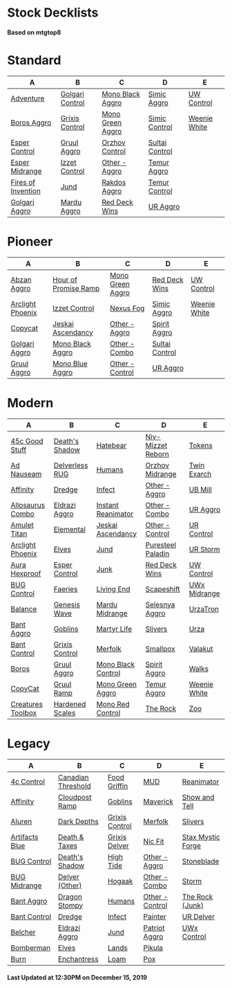 # Stock Decklists
#### Based on mtgtop8


# Standard

|                                 A                                  |                              B                               |                               C                                |                             D                              |                           E                            |
|--------------------------------------------------------------------|--------------------------------------------------------------|----------------------------------------------------------------|------------------------------------------------------------|--------------------------------------------------------|
|[Adventure](./mtgtop8/Standard/decks/Adventure.md)                  |[Golgari Control](./mtgtop8/Standard/decks/Golgari_Control.md)|[Mono Black Aggro](./mtgtop8/Standard/decks/Mono_Black_Aggro.md)|[Simic Aggro](./mtgtop8/Standard/decks/Simic_Aggro.md)      |[UW Control](./mtgtop8/Standard/decks/UW_Control.md)    |
|[Boros Aggro](./mtgtop8/Standard/decks/Boros_Aggro.md)              |[Grixis Control](./mtgtop8/Standard/decks/Grixis_Control.md)  |[Mono Green Aggro](./mtgtop8/Standard/decks/Mono_Green_Aggro.md)|[Simic Control](./mtgtop8/Standard/decks/Simic_Control.md)  |[Weenie White](./mtgtop8/Standard/decks/Weenie_White.md)|
|[Esper Control](./mtgtop8/Standard/decks/Esper_Control.md)          |[Gruul Aggro](./mtgtop8/Standard/decks/Gruul_Aggro.md)        |[Orzhov Control](./mtgtop8/Standard/decks/Orzhov_Control.md)    |[Sultai Control](./mtgtop8/Standard/decks/Sultai_Control.md)|                                                        |
|[Esper Midrange](./mtgtop8/Standard/decks/Esper_Midrange.md)        |[Izzet Control](./mtgtop8/Standard/decks/Izzet_Control.md)    |[Other - Aggro](./mtgtop8/Standard/decks/Other_-_Aggro.md)      |[Temur Aggro](./mtgtop8/Standard/decks/Temur_Aggro.md)      |                                                        |
|[Fires of Invention](./mtgtop8/Standard/decks/Fires_of_Invention.md)|[Jund](./mtgtop8/Standard/decks/Jund.md)                      |[Rakdos Aggro](./mtgtop8/Standard/decks/Rakdos_Aggro.md)        |[Temur Control](./mtgtop8/Standard/decks/Temur_Control.md)  |                                                        |
|[Golgari Aggro](./mtgtop8/Standard/decks/Golgari_Aggro.md)          |[Mardu Aggro](./mtgtop8/Standard/decks/Mardu_Aggro.md)        |[Red Deck Wins](./mtgtop8/Standard/decks/Red_Deck_Wins.md)      |[UR Aggro](./mtgtop8/Standard/decks/UR_Aggro.md)            |                                                        |


# Pioneer

|                               A                               |                                   B                                   |                               C                               |                             D                             |                           E                           |
|---------------------------------------------------------------|-----------------------------------------------------------------------|---------------------------------------------------------------|-----------------------------------------------------------|-------------------------------------------------------|
|[Abzan Aggro](./mtgtop8/Pioneer/decks/Abzan_Aggro.md)          |[Hour of Promise Ramp](./mtgtop8/Pioneer/decks/Hour_of_Promise_Ramp.md)|[Mono Green Aggro](./mtgtop8/Pioneer/decks/Mono_Green_Aggro.md)|[Red Deck Wins](./mtgtop8/Pioneer/decks/Red_Deck_Wins.md)  |[UW Control](./mtgtop8/Pioneer/decks/UW_Control.md)    |
|[Arclight Phoenix](./mtgtop8/Pioneer/decks/Arclight_Phoenix.md)|[Izzet Control](./mtgtop8/Pioneer/decks/Izzet_Control.md)              |[Nexus Fog](./mtgtop8/Pioneer/decks/Nexus_Fog.md)              |[Simic Aggro](./mtgtop8/Pioneer/decks/Simic_Aggro.md)      |[Weenie White](./mtgtop8/Pioneer/decks/Weenie_White.md)|
|[Copycat](./mtgtop8/Pioneer/decks/Copycat.md)                  |[Jeskai Ascendancy](./mtgtop8/Pioneer/decks/Jeskai_Ascendancy.md)      |[Other - Aggro](./mtgtop8/Pioneer/decks/Other_-_Aggro.md)      |[Spirit Aggro](./mtgtop8/Pioneer/decks/Spirit_Aggro.md)    |                                                       |
|[Golgari Aggro](./mtgtop8/Pioneer/decks/Golgari_Aggro.md)      |[Mono Black Aggro](./mtgtop8/Pioneer/decks/Mono_Black_Aggro.md)        |[Other - Combo](./mtgtop8/Pioneer/decks/Other_-_Combo.md)      |[Sultai Control](./mtgtop8/Pioneer/decks/Sultai_Control.md)|                                                       |
|[Gruul Aggro](./mtgtop8/Pioneer/decks/Gruul_Aggro.md)          |[Mono Blue Aggro](./mtgtop8/Pioneer/decks/Mono_Blue_Aggro.md)          |[Other - Control](./mtgtop8/Pioneer/decks/Other_-_Control.md)  |[UR Aggro](./mtgtop8/Pioneer/decks/UR_Aggro.md)            |                                                       |


# Modern

|                               A                                |                             B                              |                                C                                 |                               D                                |                          E                           |
|----------------------------------------------------------------|------------------------------------------------------------|------------------------------------------------------------------|----------------------------------------------------------------|------------------------------------------------------|
|[45c Good Stuff](./mtgtop8/Modern/decks/45c_Good_Stuff.md)      |[Death's Shadow](./mtgtop8/Modern/decks/Death's_Shadow.md)  |[Hatebear](./mtgtop8/Modern/decks/Hatebear.md)                    |[Niv-Mizzet Reborn](./mtgtop8/Modern/decks/Niv-Mizzet_Reborn.md)|[Tokens](./mtgtop8/Modern/decks/Tokens.md)            |
|[Ad Nauseam](./mtgtop8/Modern/decks/Ad_Nauseam.md)              |[Delverless RUG](./mtgtop8/Modern/decks/Delverless_RUG.md)  |[Humans](./mtgtop8/Modern/decks/Humans.md)                        |[Orzhov Midrange](./mtgtop8/Modern/decks/Orzhov_Midrange.md)    |[Twin Exarch](./mtgtop8/Modern/decks/Twin_Exarch.md)  |
|[Affinity](./mtgtop8/Modern/decks/Affinity.md)                  |[Dredge](./mtgtop8/Modern/decks/Dredge.md)                  |[Infect](./mtgtop8/Modern/decks/Infect.md)                        |[Other - Aggro](./mtgtop8/Modern/decks/Other_-_Aggro.md)        |[UB Mill](./mtgtop8/Modern/decks/UB_Mill.md)          |
|[Allosaurus Combo](./mtgtop8/Modern/decks/Allosaurus_Combo.md)  |[Eldrazi Aggro](./mtgtop8/Modern/decks/Eldrazi_Aggro.md)    |[Instant Reanimator](./mtgtop8/Modern/decks/Instant_Reanimator.md)|[Other - Combo](./mtgtop8/Modern/decks/Other_-_Combo.md)        |[UR Aggro](./mtgtop8/Modern/decks/UR_Aggro.md)        |
|[Amulet Titan](./mtgtop8/Modern/decks/Amulet_Titan.md)          |[Elemental](./mtgtop8/Modern/decks/Elemental.md)            |[Jeskai Ascendancy](./mtgtop8/Modern/decks/Jeskai_Ascendancy.md)  |[Other - Control](./mtgtop8/Modern/decks/Other_-_Control.md)    |[UR Control](./mtgtop8/Modern/decks/UR_Control.md)    |
|[Arclight Phoenix](./mtgtop8/Modern/decks/Arclight_Phoenix.md)  |[Elves](./mtgtop8/Modern/decks/Elves.md)                    |[Jund](./mtgtop8/Modern/decks/Jund.md)                            |[Puresteel Paladin](./mtgtop8/Modern/decks/Puresteel_Paladin.md)|[UR Storm](./mtgtop8/Modern/decks/UR_Storm.md)        |
|[Aura Hexproof](./mtgtop8/Modern/decks/Aura_Hexproof.md)        |[Esper Control](./mtgtop8/Modern/decks/Esper_Control.md)    |[Junk](./mtgtop8/Modern/decks/Junk.md)                            |[Red Deck Wins](./mtgtop8/Modern/decks/Red_Deck_Wins.md)        |[UW Control](./mtgtop8/Modern/decks/UW_Control.md)    |
|[BUG Control](./mtgtop8/Modern/decks/BUG_Control.md)            |[Faeries](./mtgtop8/Modern/decks/Faeries.md)                |[Living End](./mtgtop8/Modern/decks/Living_End.md)                |[Scapeshift](./mtgtop8/Modern/decks/Scapeshift.md)              |[UWx Midrange](./mtgtop8/Modern/decks/UWx_Midrange.md)|
|[Balance](./mtgtop8/Modern/decks/Balance.md)                    |[Genesis Wave](./mtgtop8/Modern/decks/Genesis_Wave.md)      |[Mardu Midrange](./mtgtop8/Modern/decks/Mardu_Midrange.md)        |[Selesnya Aggro](./mtgtop8/Modern/decks/Selesnya_Aggro.md)      |[UrzaTron](./mtgtop8/Modern/decks/UrzaTron.md)        |
|[Bant Aggro](./mtgtop8/Modern/decks/Bant_Aggro.md)              |[Goblins](./mtgtop8/Modern/decks/Goblins.md)                |[Martyr Life](./mtgtop8/Modern/decks/Martyr_Life.md)              |[Slivers](./mtgtop8/Modern/decks/Slivers.md)                    |[Urza](./mtgtop8/Modern/decks/Urza.md)                |
|[Bant Control](./mtgtop8/Modern/decks/Bant_Control.md)          |[Grixis Control](./mtgtop8/Modern/decks/Grixis_Control.md)  |[Merfolk](./mtgtop8/Modern/decks/Merfolk.md)                      |[Smallpox](./mtgtop8/Modern/decks/Smallpox.md)                  |[Valakut](./mtgtop8/Modern/decks/Valakut.md)          |
|[Boros](./mtgtop8/Modern/decks/Boros.md)                        |[Gruul Aggro](./mtgtop8/Modern/decks/Gruul_Aggro.md)        |[Mono Black Control](./mtgtop8/Modern/decks/Mono_Black_Control.md)|[Spirit Aggro](./mtgtop8/Modern/decks/Spirit_Aggro.md)          |[Walks](./mtgtop8/Modern/decks/Walks.md)              |
|[CopyCat](./mtgtop8/Modern/decks/CopyCat.md)                    |[Gruul Ramp](./mtgtop8/Modern/decks/Gruul_Ramp.md)          |[Mono Green Aggro](./mtgtop8/Modern/decks/Mono_Green_Aggro.md)    |[Temur Aggro](./mtgtop8/Modern/decks/Temur_Aggro.md)            |[Weenie White](./mtgtop8/Modern/decks/Weenie_White.md)|
|[Creatures Toolbox](./mtgtop8/Modern/decks/Creatures_Toolbox.md)|[Hardened Scales](./mtgtop8/Modern/decks/Hardened_Scales.md)|[Mono Red Control](./mtgtop8/Modern/decks/Mono_Red_Control.md)    |[The Rock](./mtgtop8/Modern/decks/The_Rock.md)                  |[Zoo](./mtgtop8/Modern/decks/Zoo.md)                  |


# Legacy

|                            A                             |                                B                                 |                            C                             |                             D                              |                                E                                 |
|----------------------------------------------------------|------------------------------------------------------------------|----------------------------------------------------------|------------------------------------------------------------|------------------------------------------------------------------|
|[4c Control](./mtgtop8/Legacy/decks/4c_Control.md)        |[Canadian Threshold](./mtgtop8/Legacy/decks/Canadian_Threshold.md)|[Food Griffin](./mtgtop8/Legacy/decks/Food_Griffin.md)    |[MUD](./mtgtop8/Legacy/decks/MUD.md)                        |[Reanimator](./mtgtop8/Legacy/decks/Reanimator.md)                |
|[Affinity](./mtgtop8/Legacy/decks/Affinity.md)            |[Cloudpost Ramp](./mtgtop8/Legacy/decks/Cloudpost_Ramp.md)        |[Goblins](./mtgtop8/Legacy/decks/Goblins.md)              |[Maverick](./mtgtop8/Legacy/decks/Maverick.md)              |[Show and Tell](./mtgtop8/Legacy/decks/Show_and_Tell.md)          |
|[Aluren](./mtgtop8/Legacy/decks/Aluren.md)                |[Dark Depths](./mtgtop8/Legacy/decks/Dark_Depths.md)              |[Grixis Control](./mtgtop8/Legacy/decks/Grixis_Control.md)|[Merfolk](./mtgtop8/Legacy/decks/Merfolk.md)                |[Slivers](./mtgtop8/Legacy/decks/Slivers.md)                      |
|[Artifacts Blue](./mtgtop8/Legacy/decks/Artifacts_Blue.md)|[Death & Taxes](./mtgtop8/Legacy/decks/Death_&_Taxes.md)          |[Grixis Delver](./mtgtop8/Legacy/decks/Grixis_Delver.md)  |[Nic Fit](./mtgtop8/Legacy/decks/Nic_Fit.md)                |[Stax  Mystic Forge](./mtgtop8/Legacy/decks/Stax__Mystic_Forge.md)|
|[BUG Control](./mtgtop8/Legacy/decks/BUG_Control.md)      |[Death's Shadow](./mtgtop8/Legacy/decks/Death's_Shadow.md)        |[High Tide](./mtgtop8/Legacy/decks/High_Tide.md)          |[Other - Aggro](./mtgtop8/Legacy/decks/Other_-_Aggro.md)    |[Stoneblade](./mtgtop8/Legacy/decks/Stoneblade.md)                |
|[BUG Midrange](./mtgtop8/Legacy/decks/BUG_Midrange.md)    |[Delver (Other)](./mtgtop8/Legacy/decks/Delver_(Other).md)        |[Hogaak](./mtgtop8/Legacy/decks/Hogaak.md)                |[Other - Combo](./mtgtop8/Legacy/decks/Other_-_Combo.md)    |[Storm](./mtgtop8/Legacy/decks/Storm.md)                          |
|[Bant Aggro](./mtgtop8/Legacy/decks/Bant_Aggro.md)        |[Dragon Stompy](./mtgtop8/Legacy/decks/Dragon_Stompy.md)          |[Humans](./mtgtop8/Legacy/decks/Humans.md)                |[Other - Control](./mtgtop8/Legacy/decks/Other_-_Control.md)|[The Rock (Junk)](./mtgtop8/Legacy/decks/The_Rock_(Junk).md)      |
|[Bant Control](./mtgtop8/Legacy/decks/Bant_Control.md)    |[Dredge](./mtgtop8/Legacy/decks/Dredge.md)                        |[Infect](./mtgtop8/Legacy/decks/Infect.md)                |[Painter](./mtgtop8/Legacy/decks/Painter.md)                |[UR Delver](./mtgtop8/Legacy/decks/UR_Delver.md)                  |
|[Belcher](./mtgtop8/Legacy/decks/Belcher.md)              |[Eldrazi Aggro](./mtgtop8/Legacy/decks/Eldrazi_Aggro.md)          |[Jund](./mtgtop8/Legacy/decks/Jund.md)                    |[Patriot Aggro](./mtgtop8/Legacy/decks/Patriot_Aggro.md)    |[UWx Control](./mtgtop8/Legacy/decks/UWx_Control.md)              |
|[Bomberman](./mtgtop8/Legacy/decks/Bomberman.md)          |[Elves](./mtgtop8/Legacy/decks/Elves.md)                          |[Lands](./mtgtop8/Legacy/decks/Lands.md)                  |[Pikula](./mtgtop8/Legacy/decks/Pikula.md)                  |                                                                  |
|[Burn](./mtgtop8/Legacy/decks/Burn.md)                    |[Enchantress](./mtgtop8/Legacy/decks/Enchantress.md)              |[Loam](./mtgtop8/Legacy/decks/Loam.md)                    |[Pox](./mtgtop8/Legacy/decks/Pox.md)                        |                                                                  |



#### Last Updated at 12:30PM on December 15, 2019